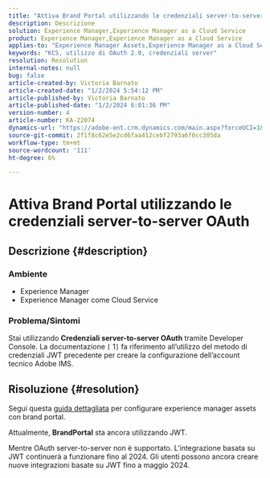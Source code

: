 ```yaml
---
title: "Attiva Brand Portal utilizzando le credenziali server-to-server OAuth"
description: Descrizione
solution: Experience Manager,Experience Manager as a Cloud Service
product: Experience Manager,Experience Manager as a Cloud Service
applies-to: "Experience Manager Assets,Experience Manager as a Cloud Service,Experience Manager"
keywords: "KCS, utilizzo di OAuth 2.0, credenziali server"
resolution: Resolution
internal-notes: null
bug: false
article-created-by: Victoria Barnato
article-created-date: "1/2/2024 5:54:12 PM"
article-published-by: Victoria Barnato
article-published-date: "1/2/2024 6:01:36 PM"
version-number: 4
article-number: KA-22074
dynamics-url: "https://adobe-ent.crm.dynamics.com/main.aspx?forceUCI=1&pagetype=entityrecord&etn=knowledgearticle&id=c4ed37ec-97a9-ee11-be37-6045bd006b25"
source-git-commit: 2f1f8c62e5e2cd6faa412cebf2793a6f0cc305da
workflow-type: tm+mt
source-wordcount: '111'
ht-degree: 6%

---
```


# Attiva Brand Portal utilizzando le credenziali server-to-server OAuth

## Descrizione {#description}


### <b>Ambiente </b>

- Experience Manager
- Experience Manager come Cloud Service


### <b>Problema/Sintomi</b>

Stai utilizzando <b>Credenziali server-to-server OAuth</b> tramite Developer Console. La documentazione `[` 1`]`  fa riferimento all’utilizzo del metodo di credenziali JWT precedente per creare la configurazione dell’account tecnico Adobe IMS.




## Risoluzione {#resolution}




Segui questa [guida dettagliata](https://experienceleague.adobe.com/docs/experience-manager-cloud-service/content/assets/brand-portal/configure-aem-assets-with-brand-portal.html?lang=en#manual-configuration) per configurare experience manager assets con brand portal.



Attualmente, <b>BrandPortal</b> sta ancora utilizzando JWT.

Mentre OAuth server-to-server non è supportato. L’integrazione basata su JWT continuerà a funzionare fino al 2024. Gli utenti possono ancora creare nuove integrazioni basate su JWT fino a maggio 2024.
